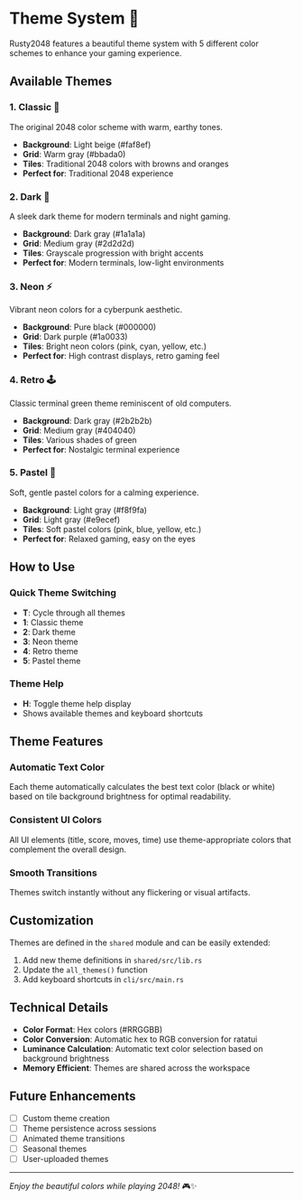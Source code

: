 # Theme System 🎨

Rusty2048 features a beautiful theme system with 5 different color schemes to enhance your gaming experience.

## Available Themes

### 1. Classic 🌟
The original 2048 color scheme with warm, earthy tones.
- **Background**: Light beige (#faf8ef)
- **Grid**: Warm gray (#bbada0)
- **Tiles**: Traditional 2048 colors with browns and oranges
- **Perfect for**: Traditional 2048 experience

### 2. Dark 🌙
A sleek dark theme for modern terminals and night gaming.
- **Background**: Dark gray (#1a1a1a)
- **Grid**: Medium gray (#2d2d2d)
- **Tiles**: Grayscale progression with bright accents
- **Perfect for**: Modern terminals, low-light environments

### 3. Neon ⚡
Vibrant neon colors for a cyberpunk aesthetic.
- **Background**: Pure black (#000000)
- **Grid**: Dark purple (#1a0033)
- **Tiles**: Bright neon colors (pink, cyan, yellow, etc.)
- **Perfect for**: High contrast displays, retro gaming feel

### 4. Retro 🕹️
Classic terminal green theme reminiscent of old computers.
- **Background**: Dark gray (#2b2b2b)
- **Grid**: Medium gray (#404040)
- **Tiles**: Various shades of green
- **Perfect for**: Nostalgic terminal experience

### 5. Pastel 🌸
Soft, gentle pastel colors for a calming experience.
- **Background**: Light gray (#f8f9fa)
- **Grid**: Light gray (#e9ecef)
- **Tiles**: Soft pastel colors (pink, blue, yellow, etc.)
- **Perfect for**: Relaxed gaming, easy on the eyes

## How to Use

### Quick Theme Switching
- **T**: Cycle through all themes
- **1**: Classic theme
- **2**: Dark theme
- **3**: Neon theme
- **4**: Retro theme
- **5**: Pastel theme

### Theme Help
- **H**: Toggle theme help display
- Shows available themes and keyboard shortcuts

## Theme Features

### Automatic Text Color
Each theme automatically calculates the best text color (black or white) based on tile background brightness for optimal readability.

### Consistent UI Colors
All UI elements (title, score, moves, time) use theme-appropriate colors that complement the overall design.

### Smooth Transitions
Themes switch instantly without any flickering or visual artifacts.

## Customization

Themes are defined in the `shared` module and can be easily extended:

1. Add new theme definitions in `shared/src/lib.rs`
2. Update the `all_themes()` function
3. Add keyboard shortcuts in `cli/src/main.rs`

## Technical Details

- **Color Format**: Hex colors (#RRGGBB)
- **Color Conversion**: Automatic hex to RGB conversion for ratatui
- **Luminance Calculation**: Automatic text color selection based on background brightness
- **Memory Efficient**: Themes are shared across the workspace

## Future Enhancements

- [ ] Custom theme creation
- [ ] Theme persistence across sessions
- [ ] Animated theme transitions
- [ ] Seasonal themes
- [ ] User-uploaded themes

---

*Enjoy the beautiful colors while playing 2048!* 🎮✨
